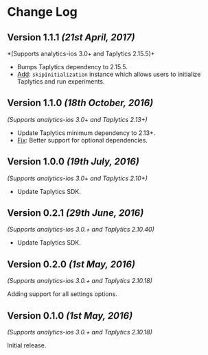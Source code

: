 Change Log
==========
Version 1.1.1 *(21st April, 2017)*
-------------------------------------------
*(Supports analytics-ios 3.0+ and Taplytics 2.15.5)+

 * Bumps Taplytics dependency to 2.15.5.
 * [Add](https://github.com/segment-integrations/analytics-ios-integration-taplytics/pull/15/files): `skipInitialization` instance which allows users to initialize Taplytics and run experiments. 


Version 1.1.0 *(18th October, 2016)*
-------------------------------------------
*(Supports analytics-ios 3.0+ and Taplytics 2.13+)*

 * Update Taplytics minimum dependency to 2.13+.
 * [Fix](https://github.com/segment-integrations/analytics-ios-integration-taplytics/pull/8): Better support for optional dependencies.

Version 1.0.0 *(19th July, 2016)*
-------------------------------------------
*(Supports analytics-ios 3.0+ and Taplytics 2.10+)*

 * Update Taplytics SDK.

Version 0.2.1 *(29th June, 2016)*
-------------------------------------------
*(Supports analytics-ios 3.0.+ and Taplytics 2.10.40)*

 * Update Taplytics SDK.

Version 0.2.0 *(1st May, 2016)*
-------------------------------------------
*(Supports analytics-ios 3.0.+ and Taplytics 2.10.18)*

Adding support for all settings options.

Version 0.1.0 *(1st May, 2016)*
-------------------------------------------
*(Supports analytics-ios 3.0.+ and Taplytics 2.10.18)*

Initial release.
